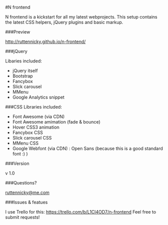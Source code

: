 #N frontend

N frontend is a kickstart for all my latest webprojects.  This setup contains the latest CSS helpers, jQuery plugins and basic markup.

###Preview

http://ruttennicky.github.io/n-frontend/


###jQuery

Libaries included:
  - jQuery itself
  - Bootstrap
  - Fancybox
  - Slick carousel
  - MMenu
  - Google Analytics snippet


###CSS
Libraries included:
  - Font Awesome (via CDN)
  - Font Awesome amimation (fade & bounce)
  - Hover CSS3 animation
  - Fancybox CSS
  - Slick carousel CSS
  - MMenu CSS
  - Google Webfont (via CDN) : Open Sans (because this is a good standard font :) )


###Version

v 1.0


###Questions?

ruttennicky@me.com

###Issues & featues

I use Trello for this: https://trello.com/b/L1Cl4OD7/n-frontend
Feel free to submit requests!
